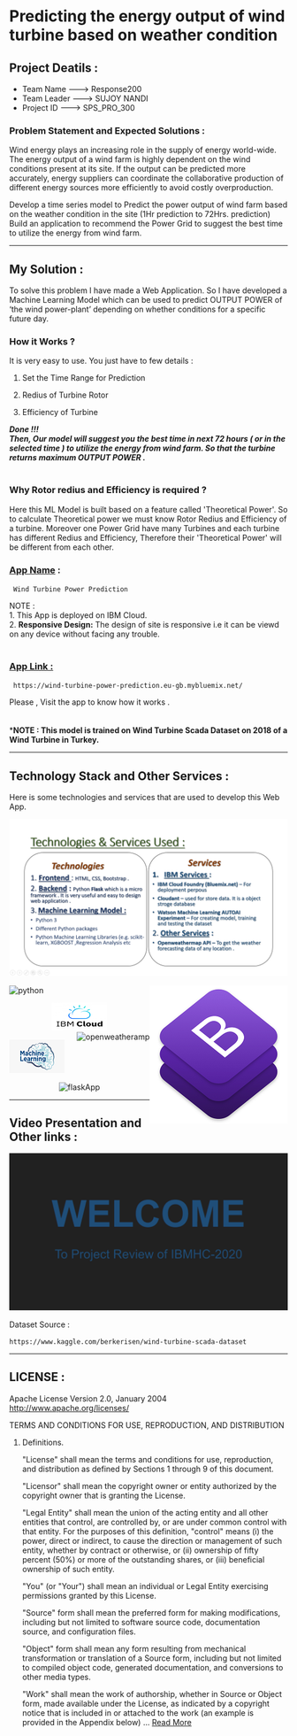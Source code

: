 # **Predicting the energy output of wind turbine based on weather condition**

## **Project Deatils :**
- Team Name --->  Response200
- Team Leader --->  SUJOY NANDI
- Project ID ---> SPS_PRO_300

### **Problem Statement and Expected Solutions :**

 Wind energy plays an increasing role in the supply of energy world-wide. The energy output of a wind farm is highly dependent on the wind conditions present at its site. If the output can be predicted more accurately, energy suppliers can coordinate the collaborative production of different energy sources more efficiently to avoid costly overproduction.<br>
 
 Develop a time series model to Predict the power output of wind farm based on the weather condition in the site (1Hr prediction to 72Hrs. prediction) Build an application to recommend the Power Grid to suggest the best time to utilize the energy from wind farm.

<hr>

## **My Solution :** 
To solve this problem I have made a Web Application. So I have developed a Machine Learning Model which can be used to predict OUTPUT POWER of ‘the wind power-plant’ depending on whether conditions for a specific future day.

### **How it Works ?** 
It is very easy to use. You just have to few details :

1. Set the Time Range for Prediction

2. Redius of Turbine Rotor

3. Efficiency of Turbine

**<i>Done !!! <br> Then, Our model will suggest you the best time in next 72 hours ( or in the selected time ) to utilize the energy from wind farm. So that the turbine returns maximum OUTPUT POWER .</i>**
<br><br>
### **Why Rotor redius and Efficiency is required ?**
Here this ML Model is built based on a feature called 'Theoretical Power'. So to calculate Theoretical power we must know Rotor Redius and Efficiency of a turbine. Moreover one Power Grid have many Turbines and each turbine has different Redius and Efficiency, Therefore their 'Theoretical Power' will be different from each other.

### <u>App Name</u> :
```
 Wind Turbine Power Prediction
```
NOTE : <br>1. This App is deployed on IBM Cloud.
       <br>2. **Responsive Design:** The design of site is responsive i.e it can be viewd on any device without facing any trouble.<br><br>


### **<u>App Link :</u>** 
```
 https://wind-turbine-power-prediction.eu-gb.mybluemix.net/
```

Please , Visit the app to know how it works .<br><br><br>
***NOTE : This model is trained on Wind Turbine Scada Dataset on 2018 of a Wind Turbine in Turkey.**

<hr>

## **Technology Stack and Other Services :**
Here is some technologies and services that are used to develop this Web App.

<img width="750" src="App/Server/__pycache__/img/photo.png" alt="services">

![python](https://www.freepngimg.com/thumb/python_logo/5-2-python-logo-png-image-thumb.png)
<img align="right" src="App/Server/__pycache__/img/bootstrap.png" alt="bootstrap 4">

<center><img float="center" src="App/Server/__pycache__/img/ibmcloud.png" alt="ibmCloud"></center>
<img align="right" src="https://19yw4b240vb03ws8qm25h366-wpengine.netdna-ssl.com/wp-content/uploads/OPENWEATHER-300x136.png" alt="openweatheramp">


![machineLearning](App/Server/__pycache__/img/ml.png)

<center><img src="https://flask.palletsprojects.com/en/1.1.x/_images/flask-logo.png" alt="flaskApp"></center>


<hr>

## **Video Presentation and Other links :**
[<center>![Watch the video](App/Server/__pycache__/img/thumb.png)</center>](https://youtu.be/f360LuEqjlc)

Dataset Source :
```
https://www.kaggle.com/berkerisen/wind-turbine-scada-dataset
```

<hr>

## **LICENSE :**

Apache License
                                    Version 2.0, January 2004
                                  http://www.apache.org/licenses/

   TERMS AND CONDITIONS FOR USE, REPRODUCTION, AND DISTRIBUTION

1. Definitions.

      "License" shall mean the terms and conditions for use, reproduction,
      and distribution as defined by Sections 1 through 9 of this document.

      "Licensor" shall mean the copyright owner or entity authorized by
      the copyright owner that is granting the License.

      "Legal Entity" shall mean the union of the acting entity and all
      other entities that control, are controlled by, or are under common
      control with that entity. For the purposes of this definition,
      "control" means (i) the power, direct or indirect, to cause the
      direction or management of such entity, whether by contract or
      otherwise, or (ii) ownership of fifty percent (50%) or more of the
      outstanding shares, or (iii) beneficial ownership of such entity.

      "You" (or "Your") shall mean an individual or Legal Entity
      exercising permissions granted by this License.

      "Source" form shall mean the preferred form for making modifications,
      including but not limited to software source code, documentation
      source, and configuration files.

      "Object" form shall mean any form resulting from mechanical
      transformation or translation of a Source form, including but
      not limited to compiled object code, generated documentation,
      and conversions to other media types.

      "Work" shall mean the work of authorship, whether in Source or
      Object form, made available under the License, as indicated by a
      copyright notice that is included in or attached to the work
      (an example is provided in the Appendix below) ... [Read More](./LICENSE)

      



